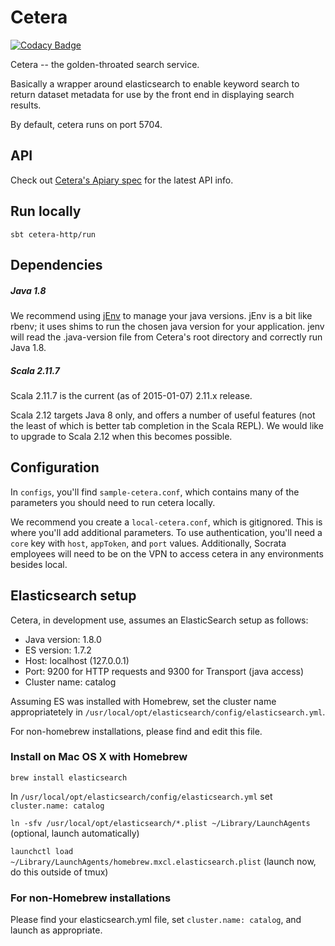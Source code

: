 # Cetera

[![Codacy Badge](https://api.codacy.com/project/badge/40da0e5a1758402cbae610a091659375)](https://www.codacy.com/app/johnkrah/cetera)

Cetera -- the golden-throated search service.

Basically a wrapper around elasticsearch to enable keyword search to return dataset metadata for use by the front end in displaying search results.

By default, cetera runs on port 5704.

## API

Check out [Cetera's Apiary spec](http://docs.cetera.apiary.io/#) for the latest API info.

## Run locally
`sbt cetera-http/run`

## Dependencies

##### Java 1.8

We recommend using [jEnv](http://www.jenv.be/) to manage your java versions. jEnv is a bit like
rbenv; it uses shims to run the chosen java version for your application. jenv
will read the .java-version file from Cetera's root directory and correctly
run Java 1.8.

##### Scala 2.11.7

Scala 2.11.7 is the current (as of 2015-01-07) 2.11.x release.

Scala 2.12 targets Java 8 only, and offers a number of useful features (not the
least of which is better tab completion in the Scala REPL). We would like to
upgrade to Scala 2.12 when this becomes possible.

## Configuration
In `configs`, you'll find `sample-cetera.conf`, which contains many of the parameters you should need to run
cetera locally.

We recommend you create a `local-cetera.conf`, which is gitignored. This is where you'll add additional parameters.
To use authentication, you'll need a `core` key with `host`, `appToken`, and `port` values.
Additionally, Socrata employees will need to be on the VPN to access cetera in any environments besides local.

## Elasticsearch setup

Cetera, in development use, assumes an ElasticSearch setup as follows:

- Java version: 1.8.0
- ES version: 1.7.2
- Host: localhost (127.0.0.1)
- Port: 9200 for HTTP requests and 9300 for Transport (java access)
- Cluster name: catalog

Assuming ES was installed with Homebrew, set the cluster name appropriatetely in `/usr/local/opt/elasticsearch/config/elasticsearch.yml`.

For non-homebrew installations, please find and edit this file.

### Install on Mac OS X with Homebrew

`brew install elasticsearch`

In `/usr/local/opt/elasticsearch/config/elasticsearch.yml` set `cluster.name: catalog`

`ln -sfv /usr/local/opt/elasticsearch/*.plist ~/Library/LaunchAgents` (optional, launch automatically)

`launchctl load ~/Library/LaunchAgents/homebrew.mxcl.elasticsearch.plist` (launch now, do this outside of tmux)

### For non-Homebrew installations

Please find your elasticsearch.yml file, set `cluster.name: catalog`, and launch as appropriate.
